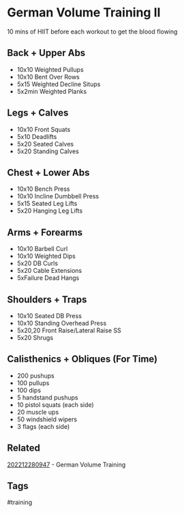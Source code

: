 # German Volume Training II

10 mins of HIIT before each workout to get the blood flowing

## Back + Upper Abs 
* 10x10 Weighted Pullups
* 10x10 Bent Over Rows
* 5x15 Weighted Decline Situps 
* 5x2min Weighted Planks

## Legs + Calves
* 10x10 Front Squats
* 5x10 Deadlifts
* 5x20 Seated Calves
* 5x20 Standing Calves

## Chest + Lower Abs
* 10x10 Bench Press
* 10x10 Incline Dumbbell Press
* 5x15 Seated Leg Lifts
* 5x20 Hanging Leg Lifts

## Arms + Forearms
* 10x10 Barbell Curl
* 10x10 Weighted Dips
* 5x20 DB Curls
* 5x20 Cable Extensions
* 5xFailure Dead Hangs

## Shoulders + Traps
* 10x10 Seated DB Press
* 10x10 Standing Overhead Press
* 5x20,20 Front Raise/Lateral Raise SS
* 5x20 Shrugs

## Calisthenics + Obliques (For Time)
* 200 pushups
* 100 pullups
* 100 dips
* 5 handstand pushups
* 10 pistol squats (each side)
* 20 muscle ups
* 50 windshield wipers
* 3 flags (each side)

## Related
[202212280947](../202212280947) - German Volume Training

## Tags
#training
